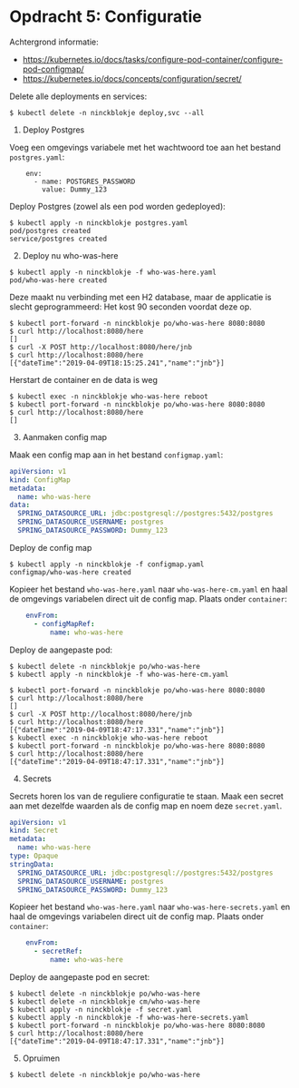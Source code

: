 # Opdracht 5: Configuratie

Achtergrond informatie:
- https://kubernetes.io/docs/tasks/configure-pod-container/configure-pod-configmap/
- https://kubernetes.io/docs/concepts/configuration/secret/

Delete alle deployments en services:

````
$ kubectl delete -n ninckblokje deploy,svc --all
````

1. Deploy Postgres

Voeg een omgevings variabele met het wachtwoord toe aan het bestand `postgres.yaml`:

````
    env:
      - name: POSTGRES_PASSWORD
        value: Dummy_123
````

Deploy Postgres (zowel als een pod worden gedeployed):

````
$ kubectl apply -n ninckblokje postgres.yaml
pod/postgres created
service/postgres created
````

2. Deploy nu who-was-here

````
$ kubectl apply -n ninckblokje -f who-was-here.yaml
pod/who-was-here created
````

Deze maakt nu verbinding met een H2 database, maar de applicatie is slecht geprogrammeerd: Het kost 90 seconden voordat deze op.

````
$ kubectl port-forward -n ninckblokje po/who-was-here 8080:8080
$ curl http://localhost:8080/here
[]
$ curl -X POST http://localhost:8080/here/jnb
$ curl http://localhost:8080/here
[{"dateTime":"2019-04-09T18:15:25.241","name":"jnb"}]
````

Herstart de container en de data is weg

````
$ kubectl exec -n ninckblokje who-was-here reboot
$ kubectl port-forward -n ninckblokje po/who-was-here 8080:8080
$ curl http://localhost:8080/here
[]
````

3. Aanmaken config map

Maak een config map aan in het bestand `configmap.yaml`:

````yaml
apiVersion: v1
kind: ConfigMap
metadata:
  name: who-was-here
data:
  SPRING_DATASOURCE_URL: jdbc:postgresql://postgres:5432/postgres
  SPRING_DATASOURCE_USERNAME: postgres
  SPRING_DATASOURCE_PASSWORD: Dummy_123
````

Deploy de config map

````
$ kubectl apply -n ninckblokje -f configmap.yaml
configmap/who-was-here created
````

Kopieer het bestand `who-was-here.yaml` naar `who-was-here-cm.yaml` en haal de omgevings variabelen direct uit de config map. Plaats onder `container`:

````yaml
    envFrom:
      - configMapRef:
          name: who-was-here
````

Deploy de aangepaste pod:

````
$ kubectl delete -n ninckblokje po/who-was-here
$ kubectl apply -n ninckblokje -f who-was-here-cm.yaml
````

````
$ kubectl port-forward -n ninckblokje po/who-was-here 8080:8080
$ curl http://localhost:8080/here
[]
$ curl -X POST http://localhost:8080/here/jnb
$ curl http://localhost:8080/here
[{"dateTime":"2019-04-09T18:47:17.331","name":"jnb"}]
$ kubectl exec -n ninckblokje who-was-here reboot
$ kubectl port-forward -n ninckblokje po/who-was-here 8080:8080
$ curl http://localhost:8080/here
[{"dateTime":"2019-04-09T18:47:17.331","name":"jnb"}]
````

4. Secrets

Secrets horen los van de reguliere configuratie te staan. Maak een secret aan met dezelfde waarden als de config map en noem deze `secret.yaml`.

````yaml
apiVersion: v1
kind: Secret
metadata:
  name: who-was-here
type: Opaque
stringData:
  SPRING_DATASOURCE_URL: jdbc:postgresql://postgres:5432/postgres
  SPRING_DATASOURCE_USERNAME: postgres
  SPRING_DATASOURCE_PASSWORD: Dummy_123
````

Kopieer het bestand `who-was-here.yaml` naar `who-was-here-secrets.yaml` en haal de omgevings variabelen direct uit de config map. Plaats onder `container`:

````yaml
    envFrom:
      - secretRef:
          name: who-was-here
````

Deploy de aangepaste pod en secret:

````
$ kubectl delete -n ninckblokje po/who-was-here
$ kubectl delete -n ninckblokje cm/who-was-here
$ kubectl apply -n ninckblokje -f secret.yaml
$ kubectl apply -n ninckblokje -f who-was-here-secrets.yaml
$ kubectl port-forward -n ninckblokje po/who-was-here 8080:8080
$ curl http://localhost:8080/here
[{"dateTime":"2019-04-09T18:47:17.331","name":"jnb"}]
````

5. Opruimen

````
$ kubectl delete -n ninckblokje po/who-was-here
````